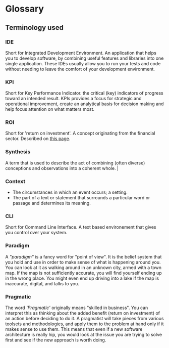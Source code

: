 # Glossary

## Terminology used

### IDE
Short for Integrated Development Environment.
An application that helps you to develop software, by combining useful features and libraries into one single application. These IDEs usually allow you to run your tests and code without needing to leave the comfort of your development environment.

### KPI
Short for Key Performance Indicator.
the critical (key) indicators of progress toward an intended result. KPIs provides a focus for strategic and operational improvement, create an analytical basis for decision making and help focus attention on what matters most.

### ROI
Short for 'return on investment'.
A concept originating from the financial sector. Described on [this page](/1_Patterns/Productivity/Concepts/HOME#return-on-investment).

### Synthesis
A term that is used to describe the act of combining (often diverse) conceptions and observations into a coherent whole. | 


### Context
- The circumstances in which an event occurs; a setting.
- The part of a text or statement that surrounds a particular word or passage and determines its meaning.

### CLI
Short for Command Line Interface.
A text based environement that gives you control over your system.

### Paradigm
A _"paradigm"_ is a fancy word for "point of view". It is the belief system that you hold and use in order to make sense of what is happening around you.
You can look at it as walking around in an unknown city, armed with a town map. If the map is not sufficiently accurate, you will find yourself ending up in the wrong place. You might even end up driving into a lake if the map is inaccurate, digital, and talks to you.

### Pragmatic
The word _'Pragmatic'_ originally means "skilled in business". You can interpret this as  thinking about the added benefit (return on investment) of an action before deciding to do it. 
A pragmatist will take pieces from various toolsets and methodologies, and apply them to the problem at hand only if it makes sense to use them.
This means that even if a new software architecture is really hip, you would look at the issue you are trying to solve first and see if the new approach is worth doing.
